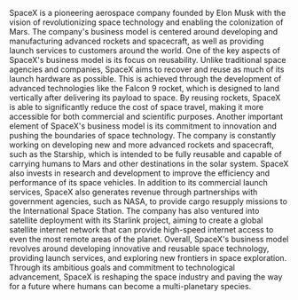 SpaceX is a pioneering aerospace company founded by Elon Musk with the vision of revolutionizing space technology and enabling the colonization of Mars. The company's business model is centered around developing and manufacturing advanced rockets and spacecraft, as well as providing launch services to customers around the world.
One of the key aspects of SpaceX's business model is its focus on reusability. Unlike traditional space agencies and companies, SpaceX aims to recover and reuse as much of its launch hardware as possible. This is achieved through the development of advanced technologies like the Falcon 9 rocket, which is designed to land vertically after delivering its payload to space. By reusing rockets, SpaceX is able to significantly reduce the cost of space travel, making it more accessible for both commercial and scientific purposes.
Another important element of SpaceX's business model is its commitment to innovation and pushing the boundaries of space technology. The company is constantly working on developing new and more advanced rockets and spacecraft, such as the Starship, which is intended to be fully reusable and capable of carrying humans to Mars and other destinations in the solar system. SpaceX also invests in research and development to improve the efficiency and performance of its space vehicles.
In addition to its commercial launch services, SpaceX also generates revenue through partnerships with government agencies, such as NASA, to provide cargo resupply missions to the International Space Station. The company has also ventured into satellite deployment with its Starlink project, aiming to create a global satellite internet network that can provide high-speed internet access to even the most remote areas of the planet.
Overall, SpaceX's business model revolves around developing innovative and reusable space technology, providing launch services, and exploring new frontiers in space exploration. Through its ambitious goals and commitment to technological advancement, SpaceX is reshaping the space industry and paving the way for a future where humans can become a multi-planetary species.


